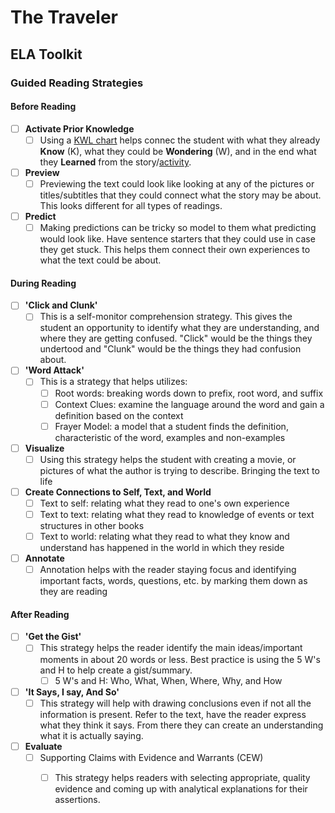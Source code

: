 
# The Traveler

## ELA Toolkit

### Guided Reading Strategies

<!-- tabs:start -->

#### **Before Reading**

- [ ] **Activate Prior Knowledge**
	- [ ] Using a [KWL chart](KWL.pdf) helps connec the student with what they already **Know** (K), what they could be **Wondering** (W), and in the end what they **Learned** from the story/[activity](file:///H:/Administration/Staff%20Folders/Zack%20L/For%20Github/KWL.pdf).
- [ ] **Preview**
	- [ ] Previewing the text could look like looking at any of the pictures or titles/subtitles that they could connect what the story may be about. This looks different for all types of readings. 
- [ ] **Predict**
	- [ ] Making predictions can be tricky so model to them what predicting would look like. Have sentence starters that they could use in case they get stuck. This helps them connect their own experiences to what the text could be about.

#### **During Reading**

- [ ] **'Click and Clunk'** 
	- [ ] This is a self-monitor comprehension strategy. This gives the student an opportunity to identify what they are understanding, and where they are getting confused. "Click" would be the things they undertood and "Clunk" would be the things they had confusion about.
- [ ] **'Word Attack'** 
	- [ ] This is a strategy that helps utilizes:
		- [ ] Root words: breaking words down to prefix, root word, and suffix
		- [ ] Context Clues: examine the language around the word and gain a definition based on the context
		- [ ] Frayer Model: a model that a student finds the definition, characteristic of the word, examples and non-examples
- [ ] **Visualize**
	- [ ] Using this strategy helps the student with creating a movie, or pictures of what the author is trying to describe. Bringing the text to life
- [ ] **Create Connections to Self, Text, and World**
	- [ ] Text to self: relating what they read to one's own experience
	- [ ] Text to text: relating what they read to knowledge of events or text structures in other books
	- [ ] Text to world: relating what they read to what they know and understand has happened in the world in which they reside
- [ ] **Annotate**
	- [ ] Annotation helps with the reader staying focus and identifying important facts, words, questions, etc. by marking them down as they are reading

#### **After Reading**

- [ ] **'Get the Gist'**
	- [ ] This strategy helps the reader identify the main ideas/important moments in about 20 words or less. Best practice is using the 5 W's and H to help create a gist/summary.
		- [ ] 5 W's and H: Who, What, When, Where, Why, and How
- [ ] **'It Says, I say, And So'**
	- [ ] This strategy will help with drawing conclusions even if not all the information is present. Refer to the text, have the reader express what they think it says. From there they can create an understanding what it is actually saying.
- [ ] **Evaluate**
	- [ ] Supporting Claims with Evidence and Warrants (CEW)
		- [ ] This strategy helps readers with selecting appropriate, quality evidence and coming up with analytical explanations for their assertions.


<!-- tabs:end -->
